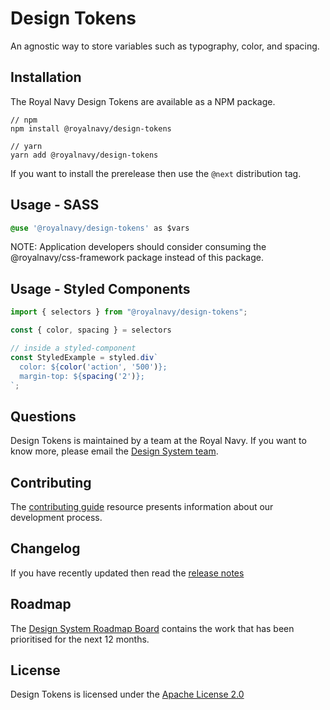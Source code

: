 # Design Tokens
An agnostic way to store variables such as typography, color, and spacing.

## Installation
The Royal Navy Design Tokens are available as a NPM package.

```
// npm
npm install @royalnavy/design-tokens

// yarn
yarn add @royalnavy/design-tokens
```

If you want to install the prerelease then use the `@next` distribution tag.

## Usage - SASS
```css
@use '@royalnavy/design-tokens' as $vars
```
NOTE: Application developers should consider consuming the @royalnavy/css-framework package instead of this package.

## Usage - Styled Components
```javascript
import { selectors } from "@royalnavy/design-tokens";

const { color, spacing } = selectors

// inside a styled-component
const StyledExample = styled.div`
  color: ${color('action', '500')};
  margin-top: ${spacing('2')};
`;
```

## Questions
Design Tokens is maintained by a team at the Royal Navy. If you want to know more, please email the [Design System team](mailto:design-system@royalnavy.io).

## Contributing
The [contributing guide](https://github.com/Royal-Navy/design-system/blob/master/docs/contributing.md) resource presents information about our development process. 

## Changelog
If you have recently updated then read the [release notes](https://github.com/Royal-Navy/design-system/releases)

## Roadmap
The [Design System Roadmap Board](https://github.com/orgs/Royal-Navy/projects/5) contains the work that has been prioritised for the next 12 months.

## License
Design Tokens is licensed under the [Apache License 2.0](https://github.com/Royal-Navy/design-system/blob/master/LICENSE)
